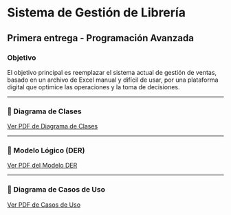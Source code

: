 # Sistema de Gestión de Librería

## Primera entrega - Programación Avanzada

### Objetivo

El objetivo principal es reemplazar el sistema actual de gestión de ventas, basado en un archivo de Excel manual y difícil de usar, por una plataforma digital que optimice las operaciones y la toma de decisiones.

---

### 🔷 Diagrama de Clases

[Ver PDF de Diagrama de Clases](assets/DIAGRAMA_DE_CLASES_clavijo_debandi_rivarola.pdf)

---

### 🔷 Modelo Lógico (DER)

[Ver PDF del Modelo DER](assets/EDR_clavijo_debandi_rivarola.pdf)

---

### 🔷 Diagrama de Casos de Uso

[Ver PDF de Casos de Uso](assets/CASOS_DE_USOS__clavijo_debandi_rivarola.pdf)

